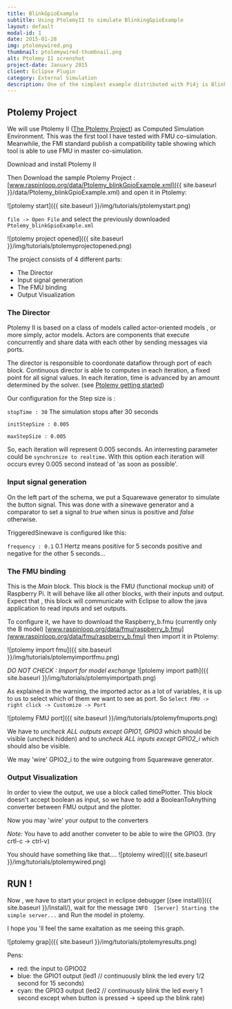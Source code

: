 ```yaml
---
title: BlinkGpioExample
subtitle: Using PtolemyII to simulate BlinkingGpioExample
layout: default
modal-id: 1
date: 2015-01-28
img: ptolemywired.png
thumbnail: ptolemywired-thumbnail.png
alt: Ptolemy II screnshot
project-date: January 2015
client: Eclipse Plugin
category: External Simulation
description: One of the simplest example distributed with Pi4j is BlinkGpioExample. Led1 blinks every 1/2 seconds during 15 seconds  and led2 blinks every second but speed up the rate when button is pressed.
---
```




## Ptolemy Project
We will use Ptolemy II ([The Ptolemy Project](http://ptolemy.eecs.berkeley.edu/ptolemyII/index.htm)) as Computed Simulation Environment. This was the first tool I have tested with FMU co-simulation. Meanwhile, the FMI standard publish a compatibility table showing which tool is able to use FMU in master co-simulation.

Download and install Ptolemy II

Then Download the sample Ptolemy Project : [www.raspinloop.org/data/Ptolemy_blinkGpioExample.xml]({{ site.baseurl }}/data/Ptolemy_blinkGpioExample.xml) and open it in Ptolemy:

![ptolemy start]({{ site.baseurl }}/img/tutorials/ptolemystart.png)

`file -> Open File` and select the previously downloaded `Ptolemy_blinkGpioExample.xml`

![ptolemy project opened]({{ site.baseurl }}/img/tutorials/ptolemyprojectopened.png)

The project consists of 4 different parts:

* The Director
* Input signal generation
* The FMU binding
* Output Visualization

### The Director
Ptolemy II is based on a class of models called actor-oriented models , or more simply, actor models.
Actors are components that execute concurrently and share data with each other by sending messages via ports.

The director is responsible to coordonate dataflow through port of each block. Continuous director is able to computes in each iteration, a fixed point for all signal values. In each iteration, time is advanced by an amount determined by the solver. (see [Ptolemy getting started](http://ptolemy.eecs.berkeley.edu/books/Systems/chapters/IGettingStarting.pdf))

Our configuration for the Step size is :

`stopTime : 30` The simulation stops after 30 seconds

`initStepSize : 0.005`

`maxStepSize : 0.005`

So, each iteration will represent 0.005 seconds. An interresting parameter could be `synchronize to realtime`. With this option each iteration will occurs evrey 0.005 second instead of 'as soon as possible'.

### Input signal generation
On the left part of the schema, we put a Squarewave generator to simulate the button signal. This was done with a sinewave generator and a comparator to set a signal to *true* when sinus is positive and *false* otherwise.

TriggeredSinewave is configured like this:

`frequency : 0.1` 0.1 Hertz means positive for 5 seconds positive and negative for the other 5 seconds...


### The FMU binding

This is the *Main* block. This block is the FMU (functional mockup unit) of Raspberry Pi. It will behave like all other blocks, with their inputs and output. Expect that , this block will communicate with Eclipse to allow the java application to read inputs and set outputs.

To configure it, we have to download the Raspberry_b.fmu (currently only the B model)  [www.raspinloop.org/data/fmu/raspberry_b.fmu](www.raspinloop.org/data/fmu/raspberry_b.fmu) then import it in Ptolemy:

![ptolemy import fmu]({{ site.baseurl }}/img/tutorials/ptolemyimportfmu.png)

*DO NOT CHECK : Import for model exchange*
![ptolemy import path]({{ site.baseurl }}/img/tutorials/ptolemyimportpath.png)

As explained in the warning, the imported actor as a lot of variables, it is up to us to select which of them we want to see as port.
So `Select FMU -> right click -> Customize -> Port`

![ptolemy FMU port]({{ site.baseurl }}/img/tutorials/ptolemyfmuports.png)

We have to _uncheck ALL outputs except GPIO1, GPIO3_ which should be visible (uncheck hidden) and to _uncheck ALL inputs except GPIO2_i_ which should also be visible.

We may 'wire' GPIO2_i to the wire outgoing from Squarewave generator.

### Output Visualization

In order to view the output, we use a block called timePlotter. This block doesn't accept boolean as input, so we have to add a BooleanToAnything converter between FMU output and the plotter.

Now you may 'wire' your output to the converters

*Note:* You have to add another conveter to be able to wire the GPIO3. (try crtl-c -> ctrl-v)


You should have something like that....
![ptolemy wired]({{ site.baseurl }}/img/tutorials/ptolemywired.png)


## RUN !

Now , we have to start your project in eclipse debugger [(see install)]({{ site.baseurl }}/Install/), wait for the message `INFO  [Server] Starting the simple server...` and Run the model in ptolemy.

I hope you 'll feel the same exaltation as me seeing this graph.

![ptolemy grap]({{ site.baseurl }}/img/tutorials/ptolemyresults.png)

Pens:

* red: the input to GPIO02
* blue: the GPIO1 output (led1 // continuously blink the led every 1/2 second for 15 seconds)
* cyan: the GPIO3 output (led2 // continuously blink the led every 1 second except when button is pressed -> speed up the blink rate)
